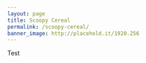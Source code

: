 ```yaml
---
layout: page
title: Scoopy Cereal
permalink: /scoopy-cereal/
banner_image: http://placehold.it/1920.256
---
```



Test